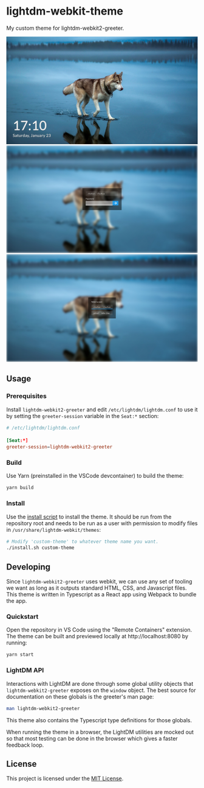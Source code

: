 # lightdm-webkit-theme

My custom theme for lightdm-webkit2-greeter.

![Splash screen](./screenshots/splash-screen.jpg)
![Log in screen](./screenshots/login.jpg)
![User list](./screenshots/users.jpg)

## Usage

### Prerequisites

Install `lightdm-webkit2-greeter` and edit `/etc/lightdm/lightdm.conf` to use it
by setting the `greeter-session` variable in the `Seat:*` section:

```conf
# /etc/lightdm/lightdm.conf

[Seat:*]
greeter-session=lightdm-webkit2-greeter
```

### Build

Use Yarn (preinstalled in the VSCode devcontainer) to build the theme:

```bash
yarn build
```

### Install

Use the [install script](./install.sh) to install the theme. It should be run
from the repository root and needs to be run as a user with permission to modify
files in `/usr/share/lightdm-webkit/themes`:

```bash
# Modify 'custom-theme' to whatever theme name you want.
./install.sh custom-theme
```

## Developing

Since `lightdm-webkit2-greeter` uses webkit, we can use any set of tooling we
want as long as it outputs standard HTML, CSS, and Javascript files. This theme
is written in Typescript as a React app using Webpack to bundle the app.

### Quickstart

Open the repository in VS Code using the "Remote Containers" extension. The
theme can be built and previewed locally at http://localhost:8080 by running:

```bash
yarn start
```

### LightDM API

Interactions with LightDM are done through some global utility objects that
`lightdm-webkit2-greeter` exposes on the `window` object. The best source for
documentation on these globals is the greeter's man page:

```bash
man lightdm-webkit2-greeter
```

This theme also contains the Typescript type definitions for those globals.

When running the theme in a browser, the LightDM utilities are mocked out so
that most testing can be done in the browser which gives a faster feedback
loop.

## License

This project is licensed under the [MIT License](./LICENSE).
